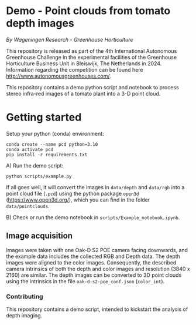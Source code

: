 # Demo - Point clouds from tomato depth images
*By Wageningen Research - Greenhouse Horticulture*

This repository is released as part of the 4th International Autonomous Greenhouse Challenge in the experimental facilities of
the Greenhouse Horticulture Business Unit in Bleiswijk, The Netherlands in 2024. Information regarding the competition can be found here http://www.autonomousgreenhouses.com/.

This repository contains a demo python script and notebook to process stereo infra-red images of a tomato plant into a 3-D point cloud.

# Getting started
Setup your python (conda) environment:
```shell
conda create --name pcd python=3.10
conda activate pcd
pip install -r requirements.txt
```

A) Run the demo script:
```shell
python scripts/example.py
```

If all goes well, it will convert the images in `data/depth` and `data/rgb` into a point cloud file (`.pcd`) using the python package `open3d` (https://www.open3d.org/), which you can find in the folder `data/pointclouds`.

B) Check or run the demo notebook in `scripts/Example_notebook.ipynb`.


## Image acquisition
Images were taken with one Oak-D S2 POE camera facing downwards, and the example data includes the collected RGB and Depth data. The depth images were aligned to the color images. Consequently, the described camera intrinsics of both the depth and color
images and resolution (3840 x 2160) are similar. The depth images can be converted to 3D point clouds using the
intrinsics in the file `oak-d-s2-poe_conf.json` (`color_int`).


### Contributing
This repository contains a demo script, intended to kickstart the analysis of depth imaging.
